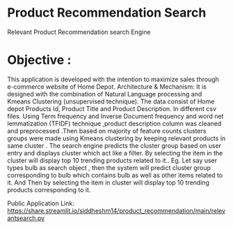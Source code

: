 
# Product Recommendation Search
Relevant Product Recommendation search Engine
	
# Objective :
This application is developed with the intention to maximize sales through e-commerce website of Home Depot.
Architecture & Mechanism:
It is designed with the  combination of Natural Language processing and Kmeans Clustering (unsupervised technique).
The data consist of  Home depot Products Id, Product Title and Product Description. In different csv files.
Using Term frequency and Inverse Document frequency and word net lemmatization   (TFIDF) technique ,product description column was cleaned and preprocessed .Then based on majority of feature counts clusters groups  were made using Kmeans clustering by keeping relevant products in same cluster .
The search engine predicts the cluster group based on user entry and displays cluster which act like a filter.
By selecting the item in the cluster will display top 10 trending products related to it..
Eg. Let say user types bulb as search object , then the system will predict cluster group corresponding to bulb which contains bulb as well as other items related to it. 
And Then by selecting the item in cluster will display   top 10 trending products corresponding to it.

Public Application Link:
https://share.streamlit.io/siddheshm14/product_recommendation/main/relevantsearch.py
 

